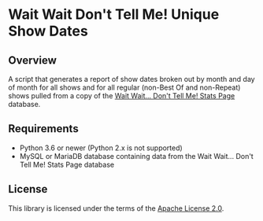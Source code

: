 # Wait Wait Don't Tell Me! Unique Show Dates

## Overview

A script that generates a report of show dates broken out by month and
day of month for all shows and for all regular (non-Best Of and non-Repeat)
shows pulled from a copy of the 
[Wait Wait... Don't Tell Me! Stats Page](http://stats.wwdt.me) database.

## Requirements

- Python 3.6 or newer (Python 2.x is not supported)
- MySQL or MariaDB database containing data from the Wait Wait... Don't Tell
  Me! Stats Page database

## License

This library is licensed under the terms of the
[Apache License 2.0](http://www.apache.org/licenses/LICENSE-2.0).
